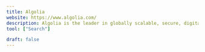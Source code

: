 ```yaml
---
title: Algolia
website: https://www.algolia.com/
description: Algolia is the leader in globally scalable, secure, digital search and discovery experiences that are ultrafast and reliable.
tool: ["Search"]

draft: false
---
```


